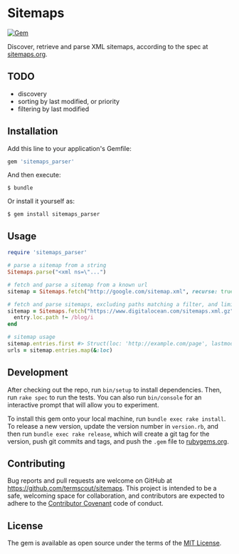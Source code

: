 # Sitemaps

[![Gem](https://img.shields.io/gem/v/sitemaps_parser.svg?style=flat-square)](https://rubygems.org/gems/sitemaps_parser)

Discover, retrieve and parse XML sitemaps, according to the spec at [sitemaps.org](http://sitemaps.org).

## TODO

* discovery
* sorting by last modified, or priority
* filtering by last modified

## Installation

Add this line to your application's Gemfile:

```ruby
gem 'sitemaps_parser'
```

And then execute:

    $ bundle

Or install it yourself as:

    $ gem install sitemaps_parser

## Usage

```ruby
require 'sitemaps_parser'

# parse a sitemap from a string
Sitemaps.parse("<xml ns=\"...")

# fetch and parse a sitemap from a known url
sitemap = Sitemaps.fetch("http://google.com/sitemap.xml", recurse: true)

# fetch and parse sitemaps, excluding paths matching a filter, and limiting to the top 200 
sitemap = Sitemaps.fetch("https://www.digitalocean.com/sitemaps.xml.gz", max_entries: 200) do |entry|
  entry.loc.path !~ /blog/i
end

# sitemap usage
sitemap.entries.first #> Struct(loc: 'http://example.com/page', lastmod: DateTime.utc, changefreq: :monthly, priority: 0.5)
urls = sitemap.entries.map(&:loc)
```

## Development

After checking out the repo, run `bin/setup` to install dependencies. Then, run `rake spec` to run the tests. You can also run `bin/console` for an interactive prompt that will allow you to experiment.

To install this gem onto your local machine, run `bundle exec rake install`. To release a new version, update the version number in `version.rb`, and then run `bundle exec rake release`, which will create a git tag for the version, push git commits and tags, and push the `.gem` file to [rubygems.org](https://rubygems.org).

## Contributing

Bug reports and pull requests are welcome on GitHub at https://github.com/termscout/sitemaps. This project is intended to be a safe, welcoming space for collaboration, and contributors are expected to adhere to the [Contributor Covenant](http://contributor-covenant.org) code of conduct.

## License

The gem is available as open source under the terms of the [MIT License](http://opensource.org/licenses/MIT).
